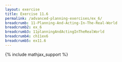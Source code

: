 ```yaml
---
layout: exercise
title: Exercise 11.6
permalink: /advanced-planning-exercises/ex_6/
breadcrumb: 11-Planning-And-Acting-In-The-Real-World
breadcrumb2: ex_6
breadcrumb3: 11planningAndActingInTheRealWorld
breadcrumb4: ch11ex6
breadcrumb5: ex11.6
---
```


{% include mathjax_support %}


